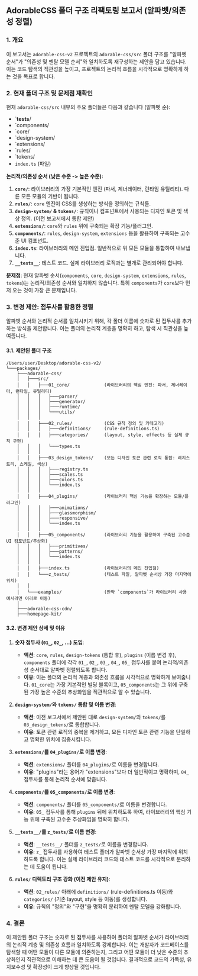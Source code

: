 ## AdorableCSS 폴더 구조 리팩토링 보고서 (알파벳/의존성 정렬)

### 1. 개요

이 보고서는 `adorable-css-v2` 프로젝트의 `adorable-css/src` 폴더 구조를 "알파벳 순서"가 "의존성 및 멘탈 모델 순서"와 일치하도록 재구성하는 제안을 담고 있습니다. 이는 코드 탐색의 직관성을 높이고, 프로젝트의 논리적 흐름을 시각적으로 명확하게 하는 것을 목표로 합니다.

### 2. 현재 폴더 구조 및 문제점 재확인

현재 `adorable-css/src` 내부의 주요 폴더들은 다음과 같습니다 (알파벳 순):
*   `__tests__/
*   `components/
*   `core/
*   `design-system/
*   `extensions/
*   `rules/
*   `tokens/
*   `index.ts` (파일)

**논리적/의존성 순서 (낮은 수준 -> 높은 수준):**
1.  **`core/`**: 라이브러리의 가장 기본적인 엔진 (파서, 제너레이터, 런타임 유틸리티). 다른 모든 모듈의 기반이 됩니다.
2.  **`rules/`**: `core` 엔진이 CSS를 생성하는 방식을 정의하는 규칙들.
3.  **`design-system/` & `tokens/`**: 규칙이나 컴포넌트에서 사용되는 디자인 토큰 및 색상 정의. (이전 보고서에서 통합 제안)
4.  **`extensions/`**: `core`와 `rules` 위에 구축되는 확장 기능/플러그인.
5.  **`components/`**: `rules`, `design-system`, `extensions` 등을 활용하여 구축되는 고수준 UI 컴포넌트.
6.  **`index.ts`**: 라이브러리의 메인 진입점. 일반적으로 위 모든 모듈을 통합하여 내보냅니다.
7.  **`__tests__`**: 테스트 코드. 실제 라이브러리 로직과는 별개로 관리되어야 합니다.

**문제점**: 현재 알파벳 순서(`components`, `core`, `design-system`, `extensions`, `rules`, `tokens`)는 논리적/의존성 순서와 일치하지 않습니다. 특히 `components`가 `core`보다 먼저 오는 것이 가장 큰 문제입니다.

### 3. 변경 제안: 접두사를 활용한 정렬

알파벳 순서와 논리적 순서를 일치시키기 위해, 각 폴더 이름에 숫자로 된 접두사를 추가하는 방식을 제안합니다. 이는 폴더의 논리적 계층을 명확히 하고, 탐색 시 직관성을 높여줍니다.

#### 3.1. 제안된 폴더 구조

```
/Users/user/Desktop/adorable-css-v2/
└───packages/
    ├───adorable-css/
    │   ├───src/
    │   │   ├───01_core/             (라이브러리의 핵심 엔진: 파서, 제너레이터, 런타임, 유틸리티)
    │   │   │   ├───parser/
    │   │   │   ├───generator/
    │   │   │   ├───runtime/
    │   │   │   └───utils/
    │   │   │
    │   │   ├───02_rules/            (CSS 규칙 정의 및 카테고리)
    │   │   │   ├───definitions/     (rule-definitions.ts)
    │   │   │   ├───categories/      (layout, style, effects 등 실제 규칙 구현)
    │   │   │   └───types.ts
    │   │   │
    │   │   ├───03_design_tokens/    (모든 디자인 토큰 관련 로직 통합: 레지스트리, 스케일, 색상)
    │   │   │   ├───registry.ts
    │   │   │   ├───scales.ts
    │   │   │   ├───colors.ts
    │   │   │   └───index.ts
    │   │   │
    │   │   ├───04_plugins/          (라이브러리 핵심 기능을 확장하는 모듈/플러그인)
    │   │   │   ├───animations/
    │   │   │   ├───glassmorphism/
    │   │   │   ├───responsive/
    │   │   │   └───index.ts
    │   │   │
    │   │   ├───05_components/       (라이브러리 기능을 활용하여 구축된 고수준 UI 컴포넌트/추상화)
    │   │   │   ├───primitives/
    │   │   │   ├───patterns/
    │   │   │   └───index.ts
    │   │   │
    │   │   ├───index.ts             (라이브러리의 메인 진입점)
    │   │   └───z_tests/             (테스트 파일, 알파벳 순서상 가장 마지막에 위치)
    │   │
    │   └───examples/                (만약 `components`가 라이브러리 사용 예시라면 이리로 이동)
    │
    ├───adorable-css-cdn/
    ├───homepage-kit/
```

#### 3.2. 변경 제안 상세 및 이유

1.  **숫자 접두사 (`01_`, `02_`, ...) 도입**:
    *   **액션**: `core`, `rules`, `design-tokens` (통합 후), `plugins` (이름 변경 후), `components` 폴더에 각각 `01_`, `02_`, `03_`, `04_`, `05_` 접두사를 붙여 논리적/의존성 순서대로 알파벳 정렬되도록 합니다.
    *   **이유**: 이는 폴더의 논리적 계층과 의존성 흐름을 시각적으로 명확하게 보여줍니다. `01_core`는 가장 기본적인 빌딩 블록이고, `05_components`는 그 위에 구축된 가장 높은 수준의 추상화임을 직관적으로 알 수 있습니다.

2.  **`design-system/`와 `tokens/` 통합 및 이름 변경**:
    *   **액션**: 이전 보고서에서 제안된 대로 `design-system/`와 `tokens/`를 `03_design_tokens/`로 통합합니다.
    *   **이유**: 토큰 관련 로직의 중복을 제거하고, 모든 디자인 토큰 관련 기능을 단일하고 명확한 위치에 집중시킵니다.

3.  **`extensions/`를 `04_plugins/`로 이름 변경**:
    *   **액션**: `extensions/` 폴더를 `04_plugins/`로 이름을 변경합니다.
    *   **이유**: "plugins"라는 용어가 "extensions"보다 더 일반적이고 명확하며, `04_` 접두사를 통해 논리적 순서에 맞춥니다.

4.  **`components/`를 `05_components/`로 이름 변경**:
    *   **액션**: `components/` 폴더를 `05_components/`로 이름을 변경합니다.
    *   **이유**: `05_` 접두사를 통해 `plugins` 뒤에 위치하도록 하여, 라이브러리의 핵심 기능 위에 구축된 고수준 추상화임을 명확히 합니다.

5.  **`__tests__/`를 `z_tests/`로 이름 변경**:
    *   **액션**: `__tests__/` 폴더를 `z_tests/`로 이름을 변경합니다.
    *   **이유**: `z_` 접두사를 사용하여 테스트 폴더가 알파벳 순서상 가장 마지막에 위치하도록 합니다. 이는 실제 라이브러리 코드와 테스트 코드를 시각적으로 분리하는 데 도움이 됩니다.

6.  **`rules/` 디렉토리 구조 강화 (이전 제안 유지)**:
    *   **액션**: `02_rules/` 아래에 `definitions/` (rule-definitions.ts 이동)와 `categories/` (기존 layout, style 등 이동)를 생성합니다.
    *   **이유**: 규칙의 "정의"와 "구현"을 명확히 분리하여 멘탈 모델을 강화합니다.

### 4. 결론

이 제안된 폴더 구조는 숫자로 된 접두사를 사용하여 폴더의 알파벳 순서가 라이브러리의 논리적 계층 및 의존성 흐름과 일치하도록 강제합니다. 이는 개발자가 코드베이스를 탐색할 때 어떤 모듈이 다른 모듈에 의존하는지, 그리고 어떤 모듈이 더 낮은 수준의 추상화인지 직관적으로 이해하는 데 큰 도움이 될 것입니다. 결과적으로 코드의 가독성, 유지보수성 및 확장성이 크게 향상될 것입니다.
